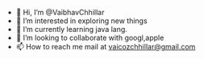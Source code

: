 - 👋 Hi, I’m @VaibhavChhillar
- 👀 I’m interested in exploring new things
- 🌱 I’m currently learning java lang.
- 💞️ I’m looking to collaborate with googl,apple
- 📫 How to reach me mail at vaicozchhillar@gmail.com

<!---
VaibhavChhillar/VaibhavChhillar is a ✨ special ✨ repository because its `README.md` (this file) appears on your GitHub profile.
You can click the Preview link to take a look at your changes.
--->
